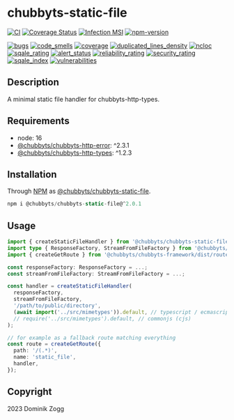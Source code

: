 # chubbyts-static-file

[![CI](https://github.com/chubbyts/chubbyts-static-file/workflows/CI/badge.svg?branch=master)](https://github.com/chubbyts/chubbyts-static-file/actions?query=workflow%3ACI)
[![Coverage Status](https://coveralls.io/repos/github/chubbyts/chubbyts-static-file/badge.svg?branch=master)](https://coveralls.io/github/chubbyts/chubbyts-static-file?branch=master)
[![Infection MSI](https://badge.stryker-mutator.io/github.com/chubbyts/chubbyts-static-file/master)](https://dashboard.stryker-mutator.io/reports/github.com/chubbyts/chubbyts-static-file/master)
[![npm-version](https://img.shields.io/npm/v/@chubbyts/chubbyts-static-file.svg)](https://www.npmjs.com/package/@chubbyts/chubbyts-static-file)

[![bugs](https://sonarcloud.io/api/project_badges/measure?project=chubbyts_chubbyts-static-file&metric=bugs)](https://sonarcloud.io/dashboard?id=chubbyts_chubbyts-static-file)
[![code_smells](https://sonarcloud.io/api/project_badges/measure?project=chubbyts_chubbyts-static-file&metric=code_smells)](https://sonarcloud.io/dashboard?id=chubbyts_chubbyts-static-file)
[![coverage](https://sonarcloud.io/api/project_badges/measure?project=chubbyts_chubbyts-static-file&metric=coverage)](https://sonarcloud.io/dashboard?id=chubbyts_chubbyts-static-file)
[![duplicated_lines_density](https://sonarcloud.io/api/project_badges/measure?project=chubbyts_chubbyts-static-file&metric=duplicated_lines_density)](https://sonarcloud.io/dashboard?id=chubbyts_chubbyts-static-file)
[![ncloc](https://sonarcloud.io/api/project_badges/measure?project=chubbyts_chubbyts-static-file&metric=ncloc)](https://sonarcloud.io/dashboard?id=chubbyts_chubbyts-static-file)
[![sqale_rating](https://sonarcloud.io/api/project_badges/measure?project=chubbyts_chubbyts-static-file&metric=sqale_rating)](https://sonarcloud.io/dashboard?id=chubbyts_chubbyts-static-file)
[![alert_status](https://sonarcloud.io/api/project_badges/measure?project=chubbyts_chubbyts-static-file&metric=alert_status)](https://sonarcloud.io/dashboard?id=chubbyts_chubbyts-static-file)
[![reliability_rating](https://sonarcloud.io/api/project_badges/measure?project=chubbyts_chubbyts-static-file&metric=reliability_rating)](https://sonarcloud.io/dashboard?id=chubbyts_chubbyts-static-file)
[![security_rating](https://sonarcloud.io/api/project_badges/measure?project=chubbyts_chubbyts-static-file&metric=security_rating)](https://sonarcloud.io/dashboard?id=chubbyts_chubbyts-static-file)
[![sqale_index](https://sonarcloud.io/api/project_badges/measure?project=chubbyts_chubbyts-static-file&metric=sqale_index)](https://sonarcloud.io/dashboard?id=chubbyts_chubbyts-static-file)
[![vulnerabilities](https://sonarcloud.io/api/project_badges/measure?project=chubbyts_chubbyts-static-file&metric=vulnerabilities)](https://sonarcloud.io/dashboard?id=chubbyts_chubbyts-static-file)

## Description

A minimal static file handler for chubbyts-http-types.

## Requirements

 * node: 16
 * [@chubbyts/chubbyts-http-error][2]: ^2.3.1
 * [@chubbyts/chubbyts-http-types][3]: ^1.2.3

## Installation

Through [NPM](https://www.npmjs.com) as [@chubbyts/chubbyts-static-file][1].

```ts
npm i @chubbyts/chubbyts-static-file@^2.0.1
```

## Usage

```ts
import { createStaticFileHandler } from '@chubbyts/chubbyts-static-file/dist/handler';
import type { ResponseFactory, StreamFromFileFactory } from '@chubbyts/chubbyts-http-types/dist/message-factory';
import { createGetRoute } from '@chubbyts/chubbyts-framework/dist/router/route';

const responseFactory: ResponseFactory = ...;
const streamFromFileFactory: StreamFromFileFactory = ...;

const handler = createStaticFileHandler(
  responseFactory,
  streamFromFileFactory,
  '/path/to/public/directory',
  (await import('../src/mimetypes')).default, // typescript / ecmascript module
  // require('../src/mimetypes').default, // commonjs (cjs)
);

// for example as a fallback route matching everything
const route = createGetRoute({
  path: '/(.*)',
  name: 'static_file',
  handler,
});
```

## Copyright

2023 Dominik Zogg

[1]: https://www.npmjs.com/package/@chubbyts/chubbyts-static-file
[2]: https://www.npmjs.com/package/@chubbyts/chubbyts-http-error
[3]: https://www.npmjs.com/package/@chubbyts/chubbyts-http-types
